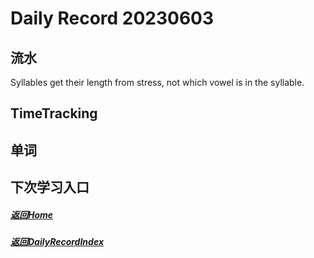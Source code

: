 
Daily Record 20230603
=====================

## 流水

Syllables get their length from stress, not which vowel is in the syllable.

## TimeTracking



## 单词



## 下次学习入口



##### [返回Home](../../../README.md)



##### [返回DailyRecordIndex](../index.md)


